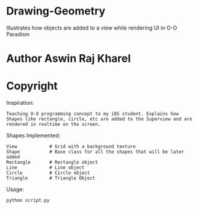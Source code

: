 # Drawing-Geometry
Illustrates how objects are added to a view while rendering UI in O-O Paradism

# Author Aswin Raj Kharel
# Copyright

Inspiration:

    Teaching O-O programming concept to my iOS student. Explains how Shapes like rectangle, circle, etc are added to the Superview and are rendered in realtime on the screen.

Shapes Implemented:

    View            # Grid with a background texture
    Shape           # Base class for all the shapes that will be later added
    Rectangle       # Rectangle object
    Line            # Line object
    Circle          # Circle object
    Triangle        # Triangle Object

Usage:

    python script.py

